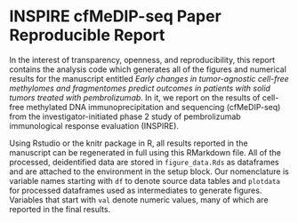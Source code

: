 # INSPIRE cfMeDIP-seq Paper Reproducible Report

In the interest of transparency, openness, and reproducibility, this report contains the analysis code which generates all of the figures and numerical results for the manuscript entitled *Early changes in tumor-agnostic cell-free methylomes and fragmentomes predict outcomes in patients with solid tumors treated with pembrolizumab*. In it, we report on the results of cell-free methylated DNA immunoprecipitation and sequencing (cfMeDIP-seq) from the investigator-initiated phase 2 study of pembrolizumab immunological response evaluation (INSPIRE).

Using Rstudio or the knitr package in R, all results reported in the manuscript can be regenerated in full using this RMarkdown file. All of the processed, deidentified data are stored in `figure_data.Rds` as dataframes and are attached to the environment in the setup block. Our nomenclature is variable names starting with `df` to denote source data tables and `plotdata` for processed dataframes used as intermediates to generate figures. Variables that start with `val` denote numeric values, many of which are reported in the final results.

